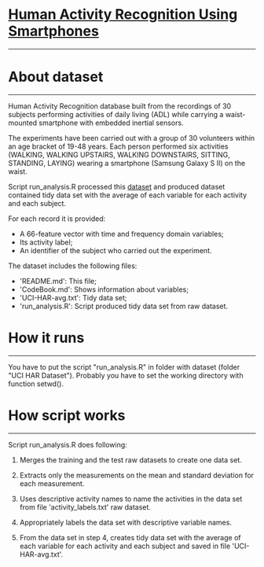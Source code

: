 # [Human Activity Recognition Using Smartphones](https://d396qusza40orc.cloudfront.net/getdata%2Fprojectfiles%2FUCI%20HAR%20Dataset.zip)
---------


# About dataset
---------------

Human Activity Recognition database built from the recordings of 30 subjects performing activities of daily living (ADL) while carrying a waist-mounted smartphone with embedded inertial sensors.

The experiments have been carried out with a group of 30 volunteers within an age bracket of 19-48 years. Each person performed six activities (WALKING, WALKING UPSTAIRS, WALKING DOWNSTAIRS, SITTING, STANDING, LAYING) wearing a smartphone (Samsung Galaxy S II) on the waist.


Script run_analysis.R processed this [dataset](https://d396qusza40orc.cloudfront.net/getdata%2Fprojectfiles%2FUCI%20HAR%20Dataset.zip) and produced dataset contained tidy data set with the average of each variable for each activity and each subject.

For each record it is provided:
- A 66-feature vector with time and frequency domain variables;
- Its activity label;
- An identifier of the subject who carried out the experiment.

The dataset includes the following files:
- 'README.md': This file;
- 'CodeBook.md': Shows information about variables;
- 'UCI-HAR-avg.txt': Tidy data set;
- 'run_analysis.R': Script produced tidy data set from raw dataset.


# How it runs
-------------

You have to put the script "run_analysis.R" in folder with dataset (folder "UCI HAR Dataset").
Probably you have to set the working directory with function setwd().


# How script works
------------------

Script run_analysis.R does following:

1. Merges the training and the test raw datasets to create one data set.

2. Extracts only the measurements on the mean and standard deviation for each measurement. 

3. Uses descriptive activity names to name the activities in the data set from file 'activity_labels.txt' raw dataset.

4. Appropriately labels the data set with descriptive variable names.

5. From the data set in step 4, creates tidy data set with the average of each variable for each activity and each subject and saved in file 'UCI-HAR-avg.txt'.

